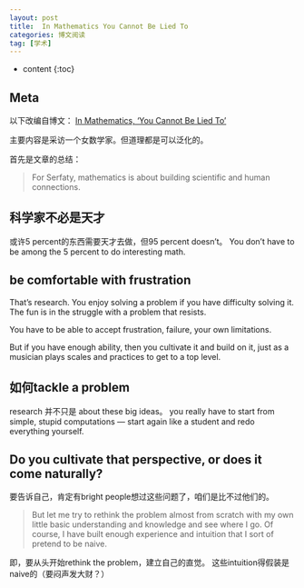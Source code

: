 ```yaml
---
layout: post
title:  In Mathematics You Cannot Be Lied To 
categories: 博文阅读
tag: [学术]
---
```


* content
{:toc}

## Meta
以下改编自博文： [In Mathematics, ‘You Cannot Be Lied To’](https://www.quantamagazine.org/sylvia-serfaty-on-mathematical-truth-and-frustration-20170221)

主要内容是采访一个女数学家。但道理都是可以泛化的。

首先是文章的总结：
>For Serfaty, mathematics is about building scientific and human connections.

## 科学家不必是天才
或许5 percent的东西需要天才去做，但95 percent doesn’t。
You don’t have to be among the 5 percent to do interesting math.

## be comfortable with frustration
That’s research. You enjoy solving a problem if you have difficulty solving it. The fun is in the struggle with a problem that resists. 

You have to be able to accept frustration, failure, your own limitations. 

But if you have enough ability, then you cultivate it and build on it, just as a musician plays scales and practices to get to a top level.

## 如何tackle a problem
research 并不只是 about these big ideas。
you really have to start from simple, stupid computations — start again like a student and redo everything yourself. 

## Do you cultivate that perspective, or does it come naturally?
要告诉自己，肯定有bright people想过这些问题了，咱们是比不过他们的。
>But let me try to rethink the problem almost from scratch with my own little basic understanding and knowledge and see where I go. Of course, I have built enough experience and intuition that I sort of pretend to be naive.

即，要从头开始rethink the problem，建立自己的直觉。
这些intuition得假装是naive的（要闷声发大财？）

